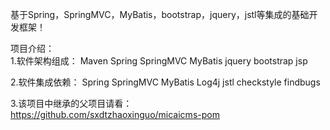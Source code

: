 基于Spring，SpringMVC，MyBatis，bootstrap，jquery，jstl等集成的基础开发框架！<br/>

项目介绍： <br/>
1.软件架构组成： Maven Spring SpringMVC MyBatis jquery bootstrap jsp<br/>

2.软件集成依赖： Spring SpringMVC MyBatis Log4j jstl checkstyle findbugs<br/>

3.该项目中继承的父项目请看： https://github.com/sxdtzhaoxinguo/micaicms-pom